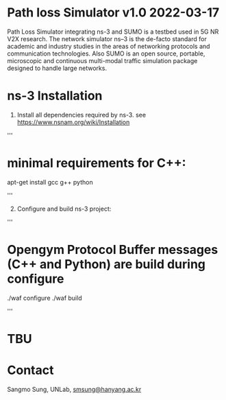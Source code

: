# Path loss Simulator v1.0  2022-03-17

Path Loss Simulator integrating ns-3 and SUMO is a testbed used in 5G NR V2X research. The network simulator ns–3 is the de-facto standard for academic and industry studies in the areas of networking protocols and communication technologies. Also SUMO is an open source, portable, microscopic and continuous multi-modal traffic simulation package designed to handle large networks.

# ns-3 Installation

1. Install all dependencies required by ns-3. 
see https://www.nsnam.org/wiki/Installation

'''

# minimal requirements for C++:
apt-get install gcc g++ python

'''

2. Configure and build ns-3 project:

'''

# Opengym Protocol Buffer messages (C++ and Python) are build during configure
./waf configure
./waf build


'''

# TBU

# Contact
Sangmo Sung, UNLab, smsung@hanyang.ac.kr
